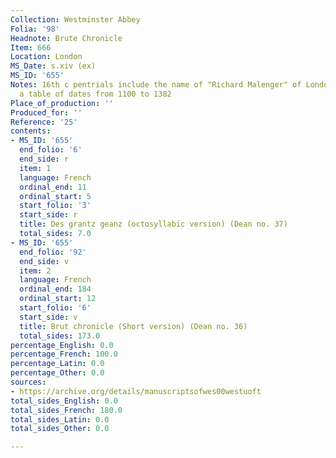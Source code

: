 ```yaml
---
Collection: Westminster Abbey
Folia: '98'
Headnote: Brute Chronicle
Item: 666
Location: London
MS_Date: s.xiv (ex)
MS_ID: '655'
Notes: 16th c pentrials include the name of "Richard Malenger" of London; also includes
  a table of dates from 1100 to 1382
Place_of_production: ''
Produced_for: ''
Reference: '25'
contents:
- MS_ID: '655'
  end_folio: '6'
  end_side: r
  item: 1
  language: French
  ordinal_end: 11
  ordinal_start: 5
  start_folio: '3'
  start_side: r
  title: Des grantz geanz (octosyllabic version) (Dean no. 37)
  total_sides: 7.0
- MS_ID: '655'
  end_folio: '92'
  end_side: v
  item: 2
  language: French
  ordinal_end: 184
  ordinal_start: 12
  start_folio: '6'
  start_side: v
  title: Brut chronicle (Short version) (Dean no. 36)
  total_sides: 173.0
percentage_English: 0.0
percentage_French: 100.0
percentage_Latin: 0.0
percentage_Other: 0.0
sources:
- https://archive.org/details/manuscriptsofwes00westuoft
total_sides_English: 0.0
total_sides_French: 180.0
total_sides_Latin: 0.0
total_sides_Other: 0.0

---
```

